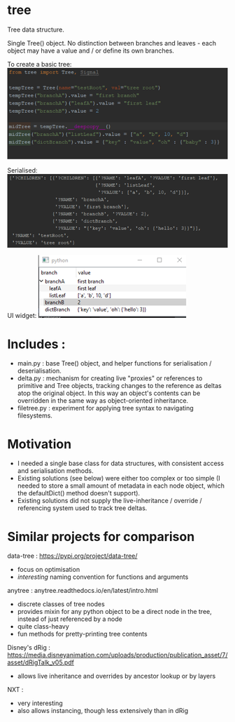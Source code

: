 # tree
Tree data structure.

Single Tree() object. No distinction between branches and leaves - each object may have a value and / or define its own branches.

To create a basic tree:
![code](https://github.com/edart76/tree/blob/master/example/code_sample.png)

Serialised:
![serialised](https://github.com/edart76/tree/blob/master/example/serialised.png)

UI widget:
![widget](https://github.com/edart76/tree/blob/master/example/ui.png)

# Includes :
 - main.py : base Tree() object, and helper functions for serialisation / deserialisation.
 - delta.py : mechanism for creating live "proxies" or references to primitive and Tree objects, tracking changes to the reference as deltas atop the original object. In this way an object's contents can be overridden in the same way as object-oriented inheritance.
 - filetree.py : experiment for applying tree syntax to navigating filesystems.

# Motivation
 - I needed a single base class for data structures, with consistent access and serialisation methods.
 - Existing solutions (see below) were either too complex or too simple (I needed to store a small amount of metadata in each node object, which the defaultDict() method doesn't support).
 - Existing solutions did not supply the live-inheritance / override / referencing system used to track tree deltas.


# Similar projects for comparison
data-tree : https://pypi.org/project/data-tree/
 - focus on optimisation
 - *interesting* naming convention for functions and arguments

anytree : anytree.readthedocs.io/en/latest/intro.html
 - discrete classes of tree nodes
 - provides mixin for any python object to be a direct node in the tree, instead of just referenced by a node
 - quite class-heavy
 - fun methods for pretty-printing tree contents

Disney's dRig : https://media.disneyanimation.com/uploads/production/publication_asset/7/asset/dRigTalk_v05.pdf
 - allows live inheritance and overrides by ancestor lookup or by layers

NXT :
 - very interesting
 - also allows instancing, though less extensively than in dRig
